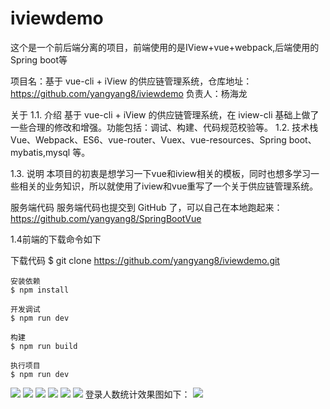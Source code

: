 # iviewdemo
这个是一个前后端分离的项目，前端使用的是IView+vue+webpack,后端使用的Spring boot等


项目名：基于 vue-cli + iView 的供应链管理系统，仓库地址：https://github.com/yangyang8/iviewdemo 负责人：杨海龙

关于 1.1. 介绍 基于 vue-cli + iView 的供应链管理系统，在 iview-cli 基础上做了一些合理的修改和增强。功能包括：调试、构建、代码规范校验等。
1.2. 技术栈 Vue、Webpack、ES6、vue-router、Vuex、vue-resources、Spring boot、mybatis,mysql 等。

1.3. 说明 本项目的初衷是想学习一下vue和iview相关的模板，同时也想多学习一些相关的业务知识，所以就使用了iview和vue重写了一个关于供应链管理系统。

服务端代码 服务端代码也提交到 GitHub 了，可以自己在本地跑起来： https://github.com/yangyang8/SpringBootVue

1.4前端的下载命令如下

下载代码
$ git clone https://github.com/yangyang8/iviewdemo.git
```
安装依赖
$ npm install

开发调试
$ npm run dev

构建
$ npm run build

执行项目
$ npm run dev
```
![](https://github.com/yangyang8/iviewdemo/raw/master/src/asset/login.png)
![](https://github.com/yangyang8/iviewdemo/raw/master/src/asset/Home5.png)
![](https://github.com/yangyang8/iviewdemo/raw/master/src/asset/Home.png)
![](https://github.com/yangyang8/iviewdemo/raw/master/src/asset/Home2.png)
![](https://github.com/yangyang8/iviewdemo/raw/master/src/asset/Home3.png)
![](https://github.com/yangyang8/iviewdemo/raw/master/src/asset/Home4.png)
登录人数统计效果图如下：
![](https://github.com/yangyang8/iviewdemo/raw/master/src/asset/loginNumStat2.jpg)

